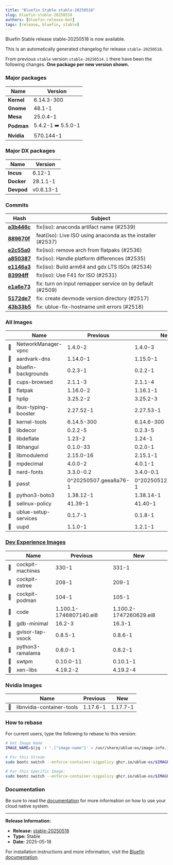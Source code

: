 ```yaml
---
title: "Bluefin Stable stable-20250518"
slug: bluefin-stable-20250518
authors: [bluefin-release-bot]
tags: [release, bluefin, stable]
---
```


Bluefin Stable release stable-20250518 is now available.

<!--truncate-->

This is an automatically generated changelog for release `stable-20250518`.

From previous `stable` version `stable-20250514.1` there have been the following changes. **One package per new version shown.**

### Major packages

| Name       | Version            |
| ---------- | ------------------ |
| **Kernel** | 6.14.3-300         |
| **Gnome**  | 48.1-1             |
| **Mesa**   | 25.0.4-1           |
| **Podman** | 5.4.2-1 ➡️ 5.5.0-1 |
| **Nvidia** | 570.144-1          |

### Major DX packages

| Name       | Version   |
| ---------- | --------- |
| **Incus**  | 6.12-1    |
| **Docker** | 28.1.1-1  |
| **Devpod** | v0.6.13-1 |

### Commits

| Hash                                                                                               | Subject                                                     |
| -------------------------------------------------------------------------------------------------- | ----------------------------------------------------------- |
| **[a3b446c](https://github.com/ublue-os/bluefin/commit/a3b446c20de5f80faa23130ac41b45129c143314)** | fix(iso): anaconda artifact name (#2539)                    |
| **[889670f](https://github.com/ublue-os/bluefin/commit/889670f6007d86d0ce9db4883b1e19b9c0550628)** | feat(iso): Live ISO using anaconda as the installer (#2537) |
| **[e2c55a0](https://github.com/ublue-os/bluefin/commit/e2c55a0aee96a0ae5dbc8513cfe31a89a53f4ab7)** | fix(iso): remove arch from flatpaks (#2536)                 |
| **[a850387](https://github.com/ublue-os/bluefin/commit/a8503872bb72be82ee5361b5fd38a4b295d93ee1)** | fix(iso): Handle platform differences (#2535)               |
| **[e1146a3](https://github.com/ublue-os/bluefin/commit/e1146a386588a3fca0dfa5fe7d5da8abb8a9e2d2)** | fix(iso): Build arm64 and gdx LTS ISOs (#2534)              |
| **[83994ff](https://github.com/ublue-os/bluefin/commit/83994ff789008c0ba932f98127f578f5b55da05e)** | fix(iso): Use F41 for ISO (#2531)                           |
| **[e1a6e73](https://github.com/ublue-os/bluefin/commit/e1a6e737404c4ca4a3ee370519822704d3a3bfab)** | fix: turn on input remapper service on by default (#2509)   |
| **[5172de7](https://github.com/ublue-os/bluefin/commit/5172de74c68477e97ad6a328bec7d82e92855f9c)** | fix: create devmode version directory (#2517)               |
| **[43b33b5](https://github.com/ublue-os/bluefin/commit/43b33b5211260303ee70c61749078a2e783b0694)** | fix: ublue-fix-hostname unit errors (#2518)                 |

### All Images

|     | Name                 | Previous              | New                   |
| --- | -------------------- | --------------------- | --------------------- |
| 🔄  | NetworkManager-vpnc  | 1.4.0-2               | 1.4.0-3               |
| 🔄  | aardvark-dns         | 1.14.0-1              | 1.15.0-1              |
| 🔄  | bluefin-backgrounds  | 0.2.3-1               | 0.2.2-1               |
| 🔄  | cups-browsed         | 2.1.1-3               | 2.1.1-4               |
| 🔄  | flatpak              | 1.16.0-2              | 1.16.1-1              |
| 🔄  | hplip                | 3.25.2-2              | 3.25.2-3              |
| 🔄  | ibus-typing-booster  | 2.27.52-1             | 2.27.53-1             |
| 🔄  | kernel-tools         | 6.14.5-300            | 6.14.6-300            |
| 🔄  | libdecor             | 0.2.2-5               | 0.2.3-5               |
| 🔄  | libdeflate           | 1.23-2                | 1.24-1                |
| 🔄  | libhangul            | 0.1.0-33              | 0.2.0-1               |
| 🔄  | libmodulemd          | 2.15.0-16             | 2.15.1-1              |
| 🔄  | mpdecimal            | 4.0.0-2               | 4.0.1-1               |
| 🔄  | nerd-fonts           | 3.3.0-0.2             | 3.4.0-0.1             |
| 🔄  | passt                | 0^20250507.geea8a76-1 | 0^20250512.g8ec1341-1 |
| 🔄  | python3-boto3        | 1.38.12-1             | 1.38.14-1             |
| 🔄  | selinux-policy       | 41.39-1               | 41.40-1               |
| 🔄  | ublue-setup-services | 0.1.7-1               | 0.1.8-1               |
| 🔄  | uupd                 | 1.1.0-1               | 1.2.1-1               |

### [Dev Experience Images](https://docs.projectbluefin.io/bluefin-dx)

|     | Name             | Previous               | New                    |
| --- | ---------------- | ---------------------- | ---------------------- |
| 🔄  | cockpit-machines | 330-1                  | 331-1                  |
| 🔄  | cockpit-ostree   | 208-1                  | 209-1                  |
| 🔄  | cockpit-podman   | 104-1                  | 105-1                  |
| 🔄  | code             | 1.100.1-1746807140.el8 | 1.100.2-1747260629.el8 |
| 🔄  | gdb-minimal      | 16.2-3                 | 16.3-1                 |
| 🔄  | gvisor-tap-vsock | 0.8.5-1                | 0.8.6-1                |
| 🔄  | python3-ramalama | 0.8.0-1                | 0.8.2-1                |
| 🔄  | swtpm            | 0.10.0-11              | 0.10.1-1               |
| 🔄  | xen-libs         | 4.19.2-2               | 4.19.2-4               |

### Nvidia Images

|     | Name                      | Previous | New      |
| --- | ------------------------- | -------- | -------- |
| 🔄  | libnvidia-container-tools | 1.17.6-1 | 1.17.7-1 |

### How to rebase

For current users, type the following to rebase to this version:

```bash
# Get Image Name
IMAGE_NAME=$(jq -r '.["image-name"]' < /usr/share/ublue-os/image-info.json)

# For this Stream
sudo bootc switch --enforce-container-sigpolicy ghcr.io/ublue-os/$IMAGE_NAME:stable

# For this Specific Image:
sudo bootc switch --enforce-container-sigpolicy ghcr.io/ublue-os/$IMAGE_NAME:stable-20250518
```

### Documentation

Be sure to read the [documentation](https://docs.projectbluefin.io/) for more information
on how to use your cloud native system.

---

**Release Information:**

- **Release:** [stable-20250518](https://github.com/ublue-os/bluefin/releases/tag/stable-20250518)
- **Type:** Stable
- **Date:** 2025-05-18

For installation instructions and more information, visit the [Bluefin documentation](https://docs.projectbluefin.io/).
